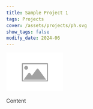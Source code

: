```yaml
---
title: Sample Project 1
tags: Projects
cover: /assets/projects/ph.svg
show_tags: false
modify_date: 2024-06
---
```


<img src="/assets/projects/ph.svg" alt="profile photo of Chen Jinsong" width="30%"/>

Content